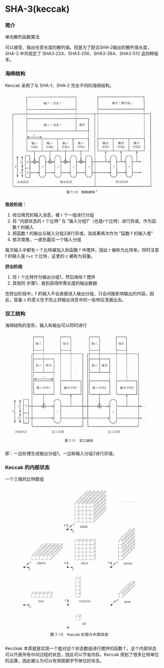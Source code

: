 # SHA-3(keccak)

### 简介

单向散列函数算法

可以接受、输出任意长度的散列值。但是为了配合SHA-2输出的散列值长度，SHA-3 中共规定了 SHA3-224、SHA3-256、SHA3-384、SHA3-512 这四种版本。



### 海绵结构

Keccak 采用了与 SHA-1、SHA-2 完全不同的海绵结构。

![image-20230724154157572](assets/image-20230724154157572.png)

**吸收阶段：**

1. 经过填充的输入消息，被 r 个一组进行分组
2. 将 "内部状态的 r 个比特" 与 "输入分组1"（也是r个比特）进行异或，作为函数 f 的输入
3. 把函数 f 的输出与输入分组2进行异或，其结果再次作为 "函数 f 的输入值"
4. 依次类推，一直到最后一个输入分组



每次输入中都有 r 个比特被加入到函数 f 中搅拌，因此 r 被称为比特率。同时注意 f 的输入是 r+c 个比特，这里的 c 被称为容量。



**挤出阶段**

1. 将 r 个比特作为输出分组1，然后继续 f 搅拌
2. 其他同 步骤1，直到获得所需长度的输出数据



在挤出阶段中，f 的输入不会直接进入输出分组，只会间接影响输出的内容。因此，容量 c 的意义在于防止将输出消息中的一些特征泄漏出去。



### 双工结构

海绵结构的变形，输入和输出可以同时进行

![image-20230726170438850](assets/image-20230726170438850.png)

即：一边处理生成输出分组1，一边和输入分组2进行异或。



### Keccak 的内部状态

一个三维的比特数组



![image-20230729093657096](assets/image-20230729093657096.png)

Kecckak 本质就是实现一个能对这个状态数组进行搅拌的函数 f 。这个内部状态可以代表所有中间过程的状态，因此可以节省内存。Keccak 用到了很多比特单位的运算，因此被认为可以有效抵御字节单位的攻击。
